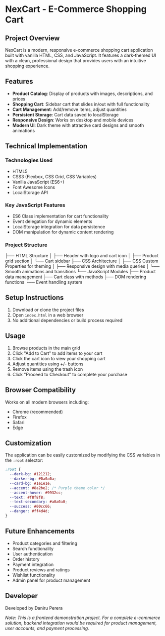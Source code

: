 # NexCart - E-Commerce Shopping Cart

## Project Overview

NexCart is a modern, responsive e-commerce shopping cart application built with vanilla HTML, CSS, and JavaScript. It features a dark-themed UI with a clean, professional design that provides users with an intuitive shopping experience.

## Features

- **Product Catalog**: Display of products with images, descriptions, and prices
- **Shopping Cart**: Sidebar cart that slides in/out with full functionality
- **Cart Management**: Add/remove items, adjust quantities
- **Persistent Storage**: Cart data saved to localStorage
- **Responsive Design**: Works on desktop and mobile devices
- **Modern UI**: Dark theme with attractive card designs and smooth animations

## Technical Implementation

### Technologies Used
- HTML5
- CSS3 (Flexbox, CSS Grid, CSS Variables)
- Vanilla JavaScript (ES6+)
- Font Awesome Icons
- LocalStorage API

### Key JavaScript Features
- ES6 Class implementation for cart functionality
- Event delegation for dynamic elements
- LocalStorage integration for data persistence
- DOM manipulation for dynamic content rendering

### Project Structure

├── HTML Structure
│   ├── Header with logo and cart icon
│   ├── Product grid section
│   └── Cart sidebar
├── CSS Architecture
│   ├── CSS Custom Properties for theming
│   ├── Responsive design with media queries
│   └── Smooth animations and transitions
└── JavaScript Modules
    ├── Product data management
    ├── Cart class with methods
    ├── DOM rendering functions
    └── Event handling system


## Setup Instructions

1. Download or clone the project files
2. Open `index.html` in a web browser
3. No additional dependencies or build process required

## Usage

1. Browse products in the main grid
2. Click "Add to Cart" to add items to your cart
3. Click the cart icon to view your shopping cart
4. Adjust quantities using +/- buttons
5. Remove items using the trash icon
6. Click "Proceed to Checkout" to complete your purchase

## Browser Compatibility

Works on all modern browsers including:
- Chrome (recommended)
- Firefox
- Safari
- Edge

## Customization

The application can be easily customized by modifying the CSS variables in the `:root` selector:

```css
:root {
  --dark-bg: #121212;
  --darker-bg: #0a0a0a;
  --card-bg: #1e1e1e;
  --accent: #8a2be2; /* Purple theme color */
  --accent-hover: #9932cc;
  --text: #f8f8f8;
  --text-secondary: #a0a0a0;
  --success: #00cc66;
  --danger: #ff4d4d;
}
```

## Future Enhancements

- Product categories and filtering
- Search functionality
- User authentication
- Order history
- Payment integration
- Product reviews and ratings
- Wishlist functionality
- Admin panel for product management

## Developer

Developed by Daniru Perera


*Note: This is a frontend demonstration project. For a complete e-commerce solution, backend integration would be required for product management, user accounts, and payment processing.*